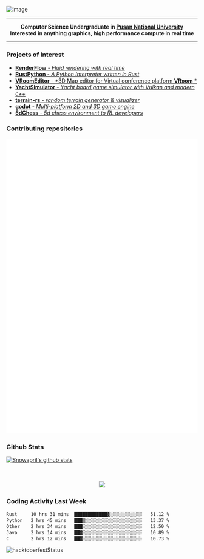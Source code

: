 ![image](https://user-images.githubusercontent.com/24654975/122706556-2ce28400-d293-11eb-86ee-22b9ba640f2b.png)


---

<p align="center">
  <strong>
    Computer Science Undergraduate in <a href="https://pusan.ac.kr/">Pusan National University</a>
    <br>
    Interested in anything graphics, high performance compute in real time
  </strong>
</p>

---

### Projects of Interest

* [**RenderFlow** - *Fluid rendering with real time*](https://github.com/CubbyFlow/RenderFlow)
* [**RustPython** - *A Python Interpreter written in Rust*](https://github.com/RustPython/RustPython)
* [**VRoomEditor** - *3D Map editor for Virtual conference platform **VRoom** *](https://github.com/snowapril/VRoomEditor)
* [**YachtSimulator** - *Yacht board game simulator with Vulkan and modern c++*](https://github.com/Snowapril/YachtSimulator)
* [**terrain-rs** - *random terrain generator & visualizer*](https://github.com/snowapril/terrain-rs)
* [**godot** - *Multi-platform 2D and 3D game engine*](https://github.com/godotengine/godot)
* [**5dChess** - *5d chess environment to RL developers*](https://github.com/snowapril/5dChess)

### Contributing repositories

![Metrics](https://github.com/snowapril/snowapril/blob/main/github-metrics.svg)

### Github Stats
 
[![Snowapril's github stats](https://github-readme-stats.vercel.app/api?username=Snowapril&hide_title=true&hide_border=true&show_icons=true&include_all_commits=true&count_private=true)](https://github.com/Snowapril)

<p align="center">
    <br><br>
    <a href="https://snowapril.github.io"><img src="https://img.shields.io/badge/website-snowapril.github.io-red?style=for-the-badge"></a>
</p>

### Coding Activity Last Week

<!--START_SECTION:waka-->
```text
Rust     10 hrs 31 mins  ████████████▓░░░░░░░░░░░░   51.12 % 
Python   2 hrs 45 mins   ███▒░░░░░░░░░░░░░░░░░░░░░   13.37 % 
Other    2 hrs 34 mins   ███░░░░░░░░░░░░░░░░░░░░░░   12.50 % 
Java     2 hrs 14 mins   ██▓░░░░░░░░░░░░░░░░░░░░░░   10.89 % 
C        2 hrs 12 mins   ██▓░░░░░░░░░░░░░░░░░░░░░░   10.73 % 
```
<!--END_SECTION:waka-->
![hacktoberfestStatus](http://badge.hacktoberfestkorea.com/?githubUserName=snowapril)
